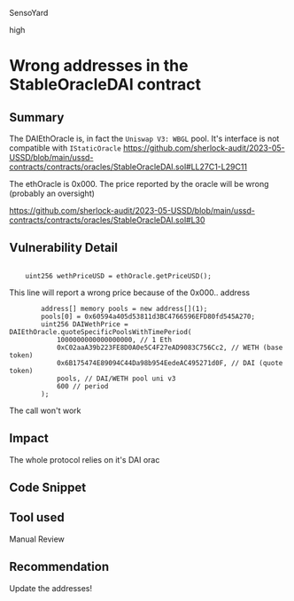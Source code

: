 SensoYard

high

# Wrong addresses in the StableOracleDAI contract

## Summary

The DAIEthOracle is, in fact the `Uniswap V3: WBGL` pool. It's interface is not compatible with `IStaticOracle`
https://github.com/sherlock-audit/2023-05-USSD/blob/main/ussd-contracts/contracts/oracles/StableOracleDAI.sol#LL27C1-L29C11

The ethOracle is 0x000. The price reported by the oracle will be wrong (probably an oversight)

https://github.com/sherlock-audit/2023-05-USSD/blob/main/ussd-contracts/contracts/oracles/StableOracleDAI.sol#L30

## Vulnerability Detail

```solidity

    uint256 wethPriceUSD = ethOracle.getPriceUSD();
```
This line will report a wrong price because of the 0x000.. address

```solidity
        address[] memory pools = new address[](1);
        pools[0] = 0x60594a405d53811d3BC4766596EFD80fd545A270;
        uint256 DAIWethPrice = DAIEthOracle.quoteSpecificPoolsWithTimePeriod(
            1000000000000000000, // 1 Eth
            0xC02aaA39b223FE8D0A0e5C4F27eAD9083C756Cc2, // WETH (base token)
            0x6B175474E89094C44Da98b954EedeAC495271d0F, // DAI (quote token)
            pools, // DAI/WETH pool uni v3
            600 // period
        );
```
The call won't work
## Impact

The whole protocol relies on it's DAI orac
## Code Snippet

## Tool used

Manual Review

## Recommendation
Update the addresses!